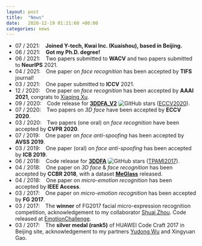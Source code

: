 ```yaml
---
layout: post
title:  "News"
date:   2020-12-19 01:21:60 +00:00
categories: news
---
```



<ul class="news">
    <li class="indent">
        07 / 2021: &ensp; <strong>Joined Y-tech, Kwai Inc. (Kuaishou), based in Beijing.</strong>
    </li>
    <li class="indent">
        06 / 2021: &ensp; <strong>Got my Ph.D. degree!</strong>
    </li>
    <li class="indent">
        06 / 2021: &ensp; Two papers submitted to <strong>WACV</strong> and two papers submitted to <strong>NeurIPS</strong> 2021.
    </li>
    <li class="indent">
        04 / 2021: &ensp; One paper on <i>face recognition</i> has been accepted by <strong>TIFS</strong> journal!
    </li>
    <li class="indent">
        03 / 2021: &ensp; One paper submitted to <strong>ICCV</strong> 2021.
    </li>
    <li class="indent">
        12 / 2020: &ensp; One paper on <i>face recognition</i> has been accepted by <strong>AAAI 2021</strong>, congrats to <a href="https://www.linkedin.com/in/xu-xiaqing-73804778/">Xiaqing Xu</a>.
    </li>
    <li class="indent">
        09 / 2020: &ensp; Code release for <strong><a href="https://github.com/cleardusk/3DDFA_V2">3DDFA_V2</a></strong> <img style="border: 0px;padding: 0px;border-radius: 5px;" src="https://img.shields.io/github/stars/cleardusk/3DDFA_V2.svg" alt="GitHub stars" title=""> (<a href="https://arxiv.org/abs/2009.09960">ECCV2020</a>).
    </li>
    <li class="indent">
        07 / 2020: &ensp; Two papers on <i>3D face</i> have been accepted by <strong>ECCV 2020</strong>.
    </li>
    <li class="indent">
        03 / 2020: &ensp; Two papers (one oral) on <i>face recognition</i> have been accepted by <strong>CVPR 2020</strong>.
    </li>
    <li class="indent">
        07 / 2019: &ensp; One paper on <i>face anti-spoofing</i> has been accepted by <strong>AVSS 2019</strong>.
    </li>
    <li class="indent">
        03 / 2019: &ensp; One paper (oral) on <i>face anti-spoofing</i> has been accepted by <strong>ICB 2019</strong>.
    </li>
    <li class="indent">
        06 / 2018: &ensp; Code release for <strong><a href="https://github.com/cleardusk/3DDFA">3DDFA</a></strong> <img style="border: 0px;padding: 0px;border-radius: 5px;" src="https://img.shields.io/github/stars/cleardusk/3DDFA.svg" alt="GitHub stars" title=""> (<a href="https://arxiv.org/abs/1804.01005">TPAMI2017</a>).
    </li>
    <li class="indent">
        04 / 2018: &ensp; One paper on <i>3D face</i> & <i>face recognition</i> has been accepted by <strong>CCBR 2018</strong>, with a dataset <strong><a href="https://github.com/cleardusk/MeGlass">MeGlass</a></strong> released.
    </li>
    <li class="indent">
        04 / 2018: &ensp; One paper on <i>micro-emotion recognition</i> has been accepted by <strong>IEEE Access</strong>.
    </li>
    <li class="indent">
        03 / 2017: &ensp; One paper on <i>micro-emotion recognition</i> has been accepted by <strong>FG 2017</strong>.
    </li>
    <li class="indent">
        03 / 2017: &ensp; The <strong>winner</strong> of FG2017 facial micro-expression recognition competition, acknowledgement to my collaborator <a href="https://shuaizhou.me/">Shuai Zhou</a>. Code released at <a href="https://github.com/cleardusk/EmotionChallenge">EmotionChallenge</a>.
    </li>
    <li class="indent">
        03 / 2017: &ensp; The <strong>silver medal (rank5)</strong> of HUAWEI Code Craft 2017 in Beijing site, acknowledgement to my partners <a href="https://scholar.google.com/citations?user=dlsUakAAAAAJ">Yudong Wu</a> and Xingyuan Gao.
    </li>
</ul>
